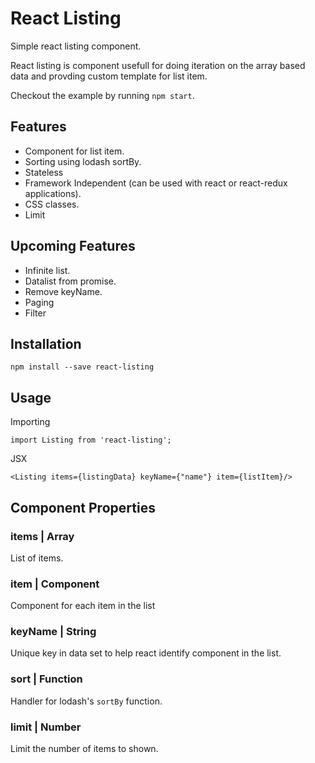 # React Listing
Simple react listing component.

React listing is component usefull for doing iteration on the array based data and provding custom template for list item. 

Checkout the example by running `npm start`. 

## Features 
* Component for list item.
* Sorting using lodash sortBy.
* Stateless
* Framework Independent (can be used with react or react-redux applications).
* CSS classes.
* Limit

## Upcoming Features
* Infinite list.
* Datalist from promise.
* Remove keyName.
* Paging
* Filter

## Installation

`npm install --save react-listing`

## Usage 

Importing

`
 import Listing from 'react-listing';
`

JSX 

`
  <Listing items={listingData} keyName={"name"} item={listItem}/>
`


## Component Properties

### items | Array

List of items. 

### item | Component

Component for each item in the list

### keyName | String

Unique key in data set to help react identify component in the list.

### sort | Function

Handler for lodash's `sortBy` function. 

### limit | Number
Limit the number of items to shown.


